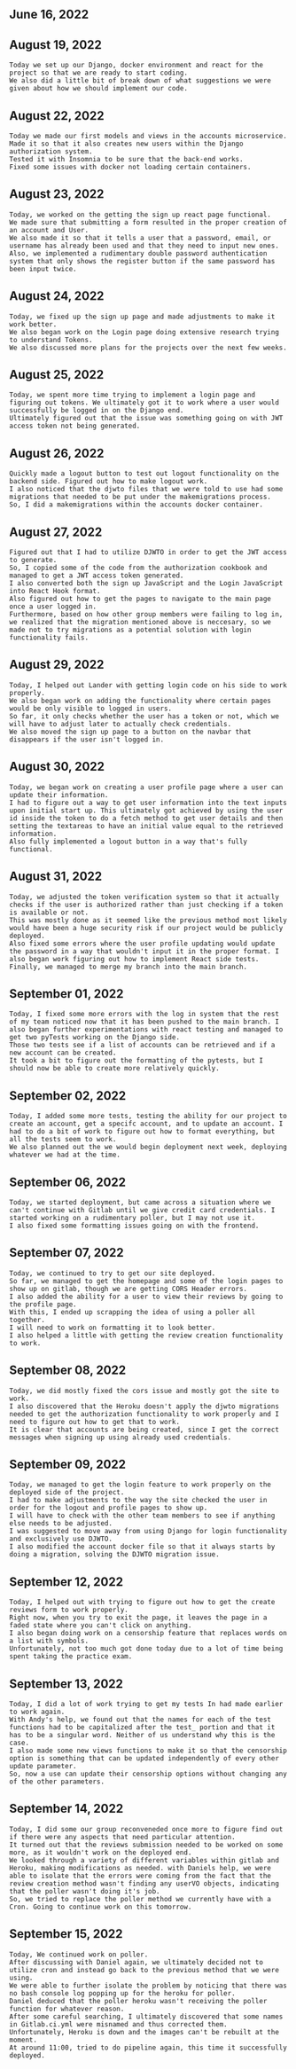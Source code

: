 ## June 16, 2022

## August 19, 2022
    Today we set up our Django, docker environment and react for the project so that we are ready to start coding. 
    We also did a little bit of break down of what suggestions we were given about how we should implement our code.
## August 22, 2022
    Today we made our first models and views in the accounts microservice.
    Made it so that it also creates new users within the Django authorization system.
    Tested it with Insomnia to be sure that the back-end works.
    Fixed some issues with docker not loading certain containers.

## August 23, 2022
    Today, we worked on the getting the sign up react page functional.
    We made sure that submitting a form resulted in the proper creation of an account and User.
    We also made it so that it tells a user that a password, email, or username has already been used and that they need to input new ones.
    Also, we implemented a rudimentary double password authentication system that only shows the register button if the same password has been input twice.

## August 24, 2022
    Today, we fixed up the sign up page and made adjustments to make it work better.
    We also began work on the Login page doing extensive research trying to understand Tokens.
    We also discussed more plans for the projects over the next few weeks.

## August 25, 2022
    Today, we spent more time trying to implement a login page and figuring out tokens. We ultimately got it to work where a user would successfully be logged in on the Django end.
    Ultimately figured out that the issue was something going on with JWT access token not being generated.

## August 26, 2022
    Quickly made a logout button to test out logout functionality on the backend side. Figured out how to make logout work.
    I also noticed that the djwto files that we were told to use had some migrations that needed to be put under the makemigrations process.
    So, I did a makemigrations within the accounts docker container.

## August 27, 2022
    Figured out that I had to utilize DJWTO in order to get the JWT access to generate.
    So, I copied some of the code from the authorization cookbook and managed to get a JWT access token generated.
    I also converted both the sign up JavaScript and the Login JavaScript into React Hook format.
    Also figured out how to get the pages to navigate to the main page once a user logged in.
    Furthermore, based on how other group members were failing to log in, we realized that the migration mentioned above is neccesary, so we made not to try migrations as a potential solution with login functionality fails.

## August 29, 2022
    Today, I helped out Lander with getting login code on his side to work properly.
    We also began work on adding the functionality where certain pages would be only visible to logged in users.
    So far, it only checks whether the user has a token or not, which we will have to adjust later to actually check credentials. 
    We also moved the sign up page to a button on the navbar that disappears if the user isn't logged in.

## August 30, 2022
    Today, we began work on creating a user profile page where a user can update their information.
    I had to figure out a way to get user information into the text inputs upon initial start up. This ultimately got achieved by using the user id inside the token to do a fetch method to get user details and then setting the textareas to have an initial value equal to the retrieved information.
    Also fully implemented a logout button in a way that's fully functional.

## August 31, 2022
    Today, we adjusted the token verification system so that it actually checks if the user is authorized rather than just checking if a token is available or not.
    This was mostly done as it seemed like the previous method most likely would have been a huge security risk if our project would be publicly deployed.
    Also fixed some errors where the user profile updating would update the password in a way that wouldn't input it in the proper format. I also began work figuring out how to implement React side tests.
    Finally, we managed to merge my branch into the main branch.

## September 01, 2022
    Today, I fixed some more errors with the log in system that the rest of my team noticed now that it has been pushed to the main branch. I also began further experimentations with react testing and managed to get two pyTests working on the Django side.
    Those two tests see if a list of accounts can be retrieved and if a new account can be created.
    It took a bit to figure out the formatting of the pytests, but I should now be able to create more relatively quickly.

## September 02, 2022
    Today, I added some more tests, testing the ability for our project to create an account, get a specifc account, and to update an account. I had to do a bit of work to figure out how to format everything, but all the tests seem to work.
    We also planned out the we would begin deployment next week, deploying whatever we had at the time.

## September 06, 2022 
    Today, we started deployment, but came across a situation where we can't continue with Gitlab until we give credit card credentials. I started working on a rudimentary poller, but I may not use it.
    I also fixed some formatting issues going on with the frontend.

## September 07, 2022
    Today, we continued to try to get our site deployed.
    So far, we managed to get the homepage and some of the login pages to show up on gitlab, though we are getting CORS Header errors.
    I also added the ability for a user to view their reviews by going to the profile page.
    With this, I ended up scrapping the idea of using a poller all together.
    I will need to work on formatting it to look better.
    I also helped a little with getting the review creation functionality to work.

## September 08, 2022
    Today, we did mostly fixed the cors issue and mostly got the site to work.
    I also discovered that the Heroku doesn't apply the djwto migrations needed to get the authorization functionality to work properly and I need to figure out how to get that to work.
    It is clear that accounts are being created, since I get the correct messages when signing up using already used credentials. 

## September 09, 2022
    Today, we managed to get the login feature to work properly on the deployed side of the project.
    I had to make adjustments to the way the site checked the user in order for the logout and profile pages to show up.
    I will have to check with the other team members to see if anything else needs to be adjusted.
    I was suggested to move away from using Django for login functionality and exclusively use DJWTO.
    I also modified the account docker file so that it always starts by doing a migration, solving the DJWTO migration issue.

## September 12, 2022
    Today, I helped out with trying to figure out how to get the create reviews form to work properly.
    Right now, when you try to exit the page, it leaves the page in a faded state where you can't click on anything.
    I also began doing work on a censorship feature that replaces words on a list with symbols.
    Unfortunately, not too much got done today due to a lot of time being spent taking the practice exam.

## September 13, 2022
    Today, I did a lot of work trying to get my tests In had made earlier to work again.
    With Andy's help, we found out that the names for each of the test functions had to be capitalized after the test_ portion and that it has to be a singular word. Neither of us understand why this is the case.
    I also made some new views functions to make it so that the censorship option is something that can be updated independently of every other update parameter.
    So, now a use can update their censorship options without changing any of the other parameters.

## September 14, 2022

    Today, I did some our group reconveneded once more to figure find out if there were any aspects that need particular attention.
    It turned out that the reviews submission needed to be worked on some more, as it wouldn't work on the deployed end.
    We looked through a variety of different variables within gitlab and Heroku, making modifications as needed. with Daniels help, we were able to isolate that the errors were coming from the fact that the review creation method wasn't finding any userVO objects, indicating that the poller wasn't doing it's job.
    So, we tried to replace the poller method we currently have with a Cron. Going to continue work on this tomorrow. 
## September 15, 2022
    Today, We continued work on poller. 
    After discussing with Daniel again, we ultimately decided not to utilize cron and instead go back to the previous method that we were using.
    We were able to further isolate the problem by noticing that there was no bash console log popping up for the heroku for poller.
    Daniel deduced that the poller heroku wasn't receiving the poller function for whatever reason.
    After some careful searching, I ultimately discovered that some names in Gitlab.ci.yml were misnamed and thus corrected them.
    Unfortunately, Heroku is down and the images can't be rebuilt at the moment.
    At around 11:00, tried to do pipeline again, this time it successfully deployed. 
